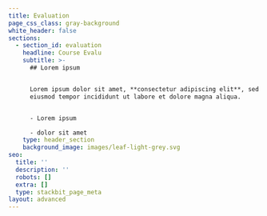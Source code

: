 ```yaml
---
title: Evaluation
page_css_class: gray-background
white_header: false
sections:
  - section_id: evaluation
    headline: Course Evalu
    subtitle: >-
      ## Lorem ipsum


      Lorem ipsum dolor sit amet, **consectetur adipiscing elit**, sed do
      eiusmod tempor incididunt ut labore et dolore magna aliqua.


      - Lorem ipsum

      - dolor sit amet
    type: header_section
    background_image: images/leaf-light-grey.svg
seo:
  title: ''
  description: ''
  robots: []
  extra: []
  type: stackbit_page_meta
layout: advanced
---
```


